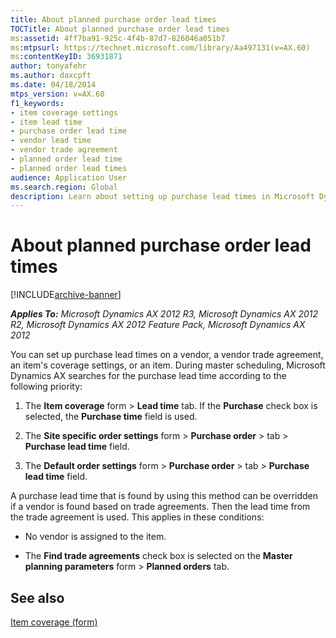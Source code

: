 ```yaml
---
title: About planned purchase order lead times
TOCTitle: About planned purchase order lead times
ms:assetid: 4ff7ba91-925c-4f4b-87d7-826046a051b7
ms:mtpsurl: https://technet.microsoft.com/library/Aa497131(v=AX.60)
ms:contentKeyID: 36931871
author: tonyafehr
ms.author: daxcpft
ms.date: 04/18/2014
mtps_version: v=AX.60
f1_keywords:
- item coverage settings
- item lead time
- purchase order lead time
- vendor lead time
- vendor trade agreement
- planned order lead time
- planned order lead times
audience: Application User
ms.search.region: Global
description: Learn about setting up purchase lead times in Microsoft Dynamics AX 2012. Discover how to override lead times based on vendor trade agreements.
---
```


# About planned purchase order lead times 


[!INCLUDE[archive-banner](includes/archive-banner.md)]


_**Applies To:** Microsoft Dynamics AX 2012 R3, Microsoft Dynamics AX 2012 R2, Microsoft Dynamics AX 2012 Feature Pack, Microsoft Dynamics AX 2012_

You can set up purchase lead times on a vendor, a vendor trade agreement, an item's coverage settings, or an item. During master scheduling, Microsoft Dynamics AX searches for the purchase lead time according to the following priority:

1.  The **Item coverage** form \> **Lead time** tab. If the **Purchase** check box is selected, the **Purchase time** field is used.

2.  The **Site specific order settings** form \> **Purchase order** \> tab \> **Purchase lead time** field.

3.  The **Default order settings** form \> **Purchase order** \> tab \> **Purchase lead time** field.

A purchase lead time that is found by using this method can be overridden if a vendor is found based on trade agreements. Then the lead time from the trade agreement is used. This applies in these conditions:

  - No vendor is assigned to the item.

  - The **Find trade agreements** check box is selected on the **Master planning parameters** form \> **Planned orders** tab.

## See also

[Item coverage (form)](https://technet.microsoft.com/library/aa619147\(v=ax.60\))

  


